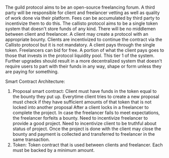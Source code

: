 The guild protocol aims to be an open-source freelancing forum. A third party
will be responsible for client and freelancer vetting as well as quality of work done via their platform. Fees can be accumulated by
third party to incentivize them to do this.
The callisto protocol aims to be a single token system that doesn't store funds of any kind. There will be no middlemen between client
and freelancer. 
A client may create a protocol with an appropriate bounty. Clients are incentivized to continue the contract via the Callisto protocol
but it is not mandatory.
A client pays through the single token. Freelancers can bid for free. A portion of what the client pays goes to those that invests in the
protocol liquidity pool.
This tier 1 of the system. Further upgrades should result in a more decentralized system that doesn't require users to part with their funds
in any way, shape or form unless they are paying for something.

Smart Contract Architecture:
1. Proposal smart contract:
    Client must have funds in the token equal to the bounty they put up. 
    Everytime client tries to create a new proposal must check if they have sufficient amounts of that token that is not locked into another proposal
    After a client locks in a freelancer to complete the project. In case the freelancer fails to meet expectations, the freelancer forfeits a bounty.
    Need to incentivize freelancer to provide a good project.
    Need to incentivize client to be truthful about status of project.
    Once the project is done with the client may close the bounty and payment is collected and transferred to freelancer in the same transaction.
2. Token: Token contract that is used between clients and freelancer. Each must be backed by a minimum amount.
    